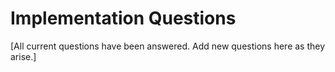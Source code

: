 # Implementation Questions

[All current questions have been answered. Add new questions here as they arise.]
